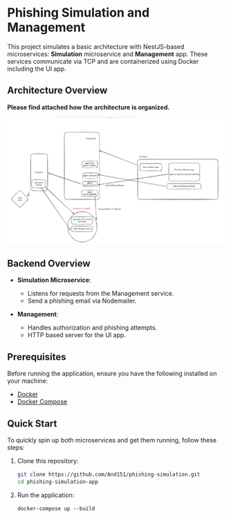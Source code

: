 # Phishing Simulation and Management

This project simulates a basic architecture with NestJS-based microservices: **Simulation** microservice and **Management** app. These services communicate via TCP and are containerized using Docker including the UI app.



## Architecture Overview

**Please find attached how the architecture is organized.**

![screenshot](architecture.png)


## Backend Overview

- **Simulation Microservice**:
    - Listens for requests from the Management service.
    - Send a phishing email via Nodemailer.

- **Management**:
    - Handles authorization and phishing attempts.
    - HTTP based server for the UI app.


## Prerequisites

Before running the application, ensure you have the following installed on your machine:

- [Docker](https://www.docker.com/get-started)
- [Docker Compose](https://docs.docker.com/compose/install/)

## Quick Start

To quickly spin up both microservices and get them running, follow these steps:

1. Clone this repository:
   ```bash
   git clone https://github.com/And151/phishing-simulation.git
   cd phishing-simulation-app

2. Run the application:
   ``` 
   docker-compose up --build

